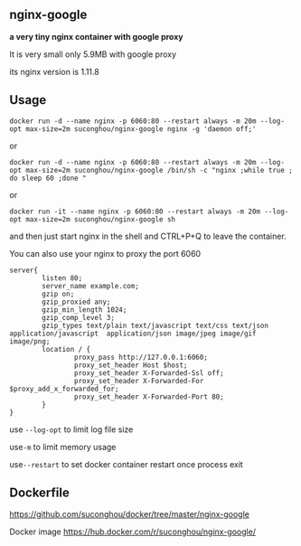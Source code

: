 ## nginx-google

**a very tiny nginx container with google proxy**

It is very small only 5.9MB with google proxy

its nginx version is 1.11.8

## Usage

```
docker run -d --name nginx -p 6060:80 --restart always -m 20m --log-opt max-size=2m suconghou/nginx-google nginx -g 'daemon off;'
```
or
```
docker run -d --name nginx -p 6060:80 --restart always -m 20m --log-opt max-size=2m suconghou/nginx-google /bin/sh -c "nginx ;while true ; do sleep 60 ;done "
```
or
```
docker run -it --name nginx -p 6060:80 --restart always -m 20m --log-opt max-size=2m suconghou/nginx-google sh
```
and then just start nginx in the shell and CTRL+P+Q to leave the container.

You can also use your nginx to proxy the port 6060
```
server{
        listen 80;
        server_name example.com;
        gzip on;
        gzip_proxied any;
        gzip_min_length 1024;
        gzip_comp_level 3;
        gzip_types text/plain text/javascript text/css text/json application/javascript  application/json image/jpeg image/gif image/png;
        location / {
                proxy_pass http://127.0.0.1:6060;
                proxy_set_header Host $host;
                proxy_set_header X-Forwarded-Ssl off;
                proxy_set_header X-Forwarded-For $proxy_add_x_forwarded_for;
                proxy_set_header X-Forwarded-Port 80;
        }
}

```
use `--log-opt` to limit log file size

use`-m` to limit memory usage

use`--restart` to set docker container restart once process exit

## Dockerfile

https://github.com/suconghou/docker/tree/master/nginx-google

Docker image https://hub.docker.com/r/suconghou/nginx-google/


